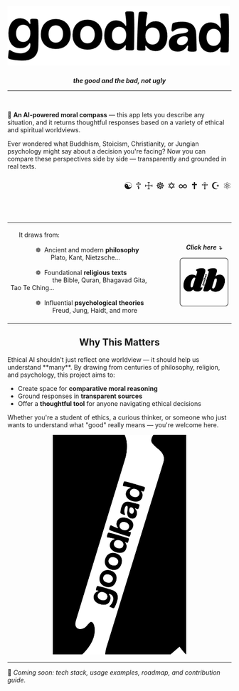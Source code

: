 # <img src="./logos/logo1.png" alt="Logo_vertical" width="500"/>
<p align="center">
  <em><strong>the good and the bad, not ugly</strong></em>
</p>

---
<br>

🧭 **An AI-powered moral compass** — this app lets you describe any situation, and it returns thoughtful responses based on a variety of ethical and spiritual worldviews.

Ever wondered what Buddhism, Stoicism, Christianity, or Jungian psychology might say about a decision you're facing? Now you can compare these perspectives side by side — transparently and grounded in real texts.

<p align="right" style="font-size: 22px;">
  ☯ ☦ ☩ ☸ ✡ ∞ ✝ ☥ ☪ ⚛
</p>



<table style="border-collapse: collapse; border: none; width: 100%;">
  <tr>
    <td style="border: none; padding-right: 50px;">
      <br>
      &nbsp;&nbsp;&nbsp;&nbsp;&nbsp;It draws from:<br><br>
      &nbsp;&nbsp;&nbsp;&nbsp;&nbsp;&nbsp;&nbsp;&nbsp;&nbsp;&nbsp;&nbsp;&nbsp;&nbsp;&nbsp;&nbsp;❁&nbsp;    Ancient and modern <b>philosophy</b><br>&nbsp;&nbsp;&nbsp;&nbsp;&nbsp;&nbsp;&nbsp;&nbsp;&nbsp;&nbsp;&nbsp;&nbsp;&nbsp;&nbsp;&nbsp;&nbsp;&nbsp;&nbsp;&nbsp;&nbsp;&nbsp;&nbsp;&nbsp; Plato, Kant, Nietzsche...<br><br>
      &nbsp;&nbsp;&nbsp;&nbsp;&nbsp;&nbsp;&nbsp;&nbsp;&nbsp;&nbsp;&nbsp;&nbsp;&nbsp;&nbsp;&nbsp;❁&nbsp;   Foundational <b>religious texts</b><br>&nbsp;&nbsp;&nbsp;&nbsp;&nbsp;&nbsp;&nbsp;&nbsp;&nbsp;&nbsp;&nbsp;&nbsp;&nbsp;&nbsp;&nbsp;&nbsp;&nbsp;&nbsp;&nbsp;&nbsp;&nbsp;&nbsp;&nbsp;&nbsp; the Bible, Quran, Bhagavad Gita, Tao Te Ching...&nbsp;&nbsp;&nbsp;&nbsp;&nbsp;&nbsp;&nbsp;&nbsp;&nbsp;&nbsp;&nbsp;&nbsp;&nbsp;&nbsp;&nbsp;&nbsp;&nbsp;&nbsp;&nbsp;&nbsp;&nbsp;&nbsp;&nbsp;&nbsp;&nbsp;&nbsp;&nbsp;&nbsp;&nbsp;<br><br>
      &nbsp;&nbsp;&nbsp;&nbsp;&nbsp;&nbsp;&nbsp;&nbsp;&nbsp;&nbsp;&nbsp;&nbsp;&nbsp;&nbsp;&nbsp;❁&nbsp;   Influential <b>psychological theories</b><br>&nbsp;&nbsp;&nbsp;&nbsp;&nbsp;&nbsp;&nbsp;&nbsp;&nbsp;&nbsp;&nbsp;&nbsp;&nbsp;&nbsp;&nbsp;&nbsp;&nbsp;&nbsp;&nbsp;&nbsp;&nbsp;&nbsp;&nbsp;&nbsp;&nbsp;Freud, Jung, Haidt, and more
      <br><br>
    </td>
    <br><br>
    <td style="text-align: center;">
       <p align="center">
  <em><strong>Click here ⤵</strong></em>
</p>
      <img src="./logos/logo.png" alt="Logo" width="200"/>
    </td>
  </tr>
</table>

<h2 align="center">Why This Matters</h2>
Ethical AI shouldn't just reflect one worldview — it should help us understand **many**. By drawing from centuries of philosophy, religion, and psychology, this project aims to:

- Create space for **comparative moral reasoning**
- Ground responses in **transparent sources**
- Offer a **thoughtful tool** for anyone navigating ethical decisions

Whether you're a student of ethics, a curious thinker, or someone who just wants to understand what "good" really means — you're welcome here.

<p align="center">
  <img src="./logos/logo2.png" alt="Logo" width="300"/>
</p>


---

🔧 *Coming soon: tech stack, usage examples, roadmap, and contribution guide.*

